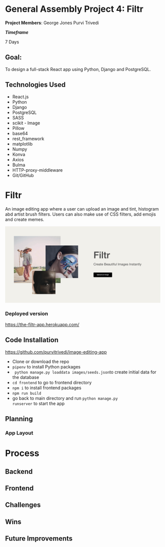# General Assembly Project 4: Filtr

**Project Members**:
George Jones
Purvi Trivedi

**_Timeframe_**

7 Days

## Goal:

To design a full-stack React app using Python, Django and PostgreSQL.

## Technologies Used

- React.js
- Python
- Django
- PostgreSQL
- SASS
- scikit - Image
- Pillow
- base64
- rest_framework
- matplotlib
- Numpy
- Konva
- Axios
- Bulma
- HTTP-proxy-middleware
- Git/GitHub

# Filtr

An image editing app where a user can upload an image and tint, histogram abd artist brush filters. Users can also make use of CSS filters, add emojis and create memes.

![Filtr Home Page](frontend/src/assets/filtr-home.png)

### Deployed version

https://the-filtr-app.herokuapp.com/

## Code Installation

https://github.com/purvitrivedi/image-editing-app

- Clone or download the repo
- <code>pipenv</code> to install Python packages
- <code> python manage.py loaddata images/seeds.json</code>to create initial data for the database
- <code>cd frontend</code> to go to frontend directory
- <code>npm i</code> to install frontend packages
- <code>npm run build</code>
- go back to main directory and run <code>python manage.py runserver</code> to start the app


## Planning

### App Layout

# Process


## Backend

## Frontend


## Challenges

## Wins


## Future Improvements
